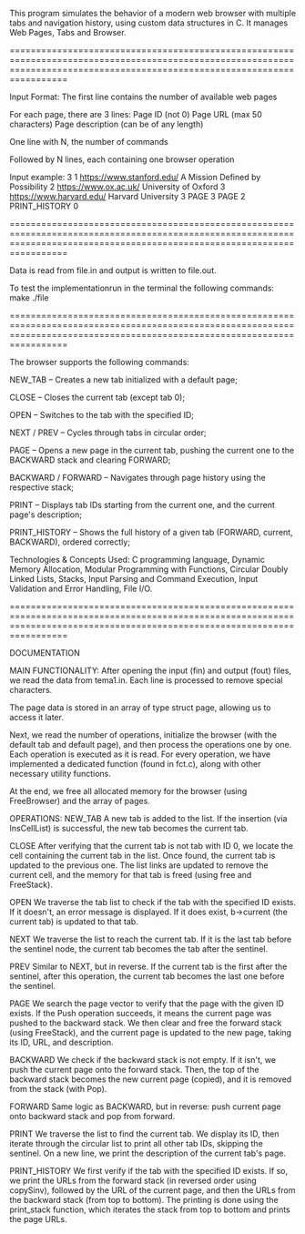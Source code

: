 This program simulates the behavior of a modern web browser with multiple tabs and navigation history, using custom data structures in C. It manages Web Pages, Tabs and Browser.

=============================================================================================================================================================================

Input Format:
The first line contains the number of available web pages

For each page, there are 3 lines:
Page ID (not 0)
Page URL (max 50 characters)
Page description (can be of any length)

One line with N, the number of commands

Followed by N lines, each containing one browser operation



Input example:
3
1
https://www.stanford.edu/
A Mission Defined by Possibility
2
https://www.ox.ac.uk/
University of Oxford
3
https://www.harvard.edu/
Harvard University
3
PAGE 3
PAGE 2
PRINT_HISTORY 0

=============================================================================================================================================================================

Data is read from file.in and output is written to file.out.


To test the implementationrun in the terminal the following commands:
make
./file

=============================================================================================================================================================================

The browser supports the following commands:

NEW_TAB – Creates a new tab initialized with a default page;

CLOSE – Closes the current tab (except tab 0);

OPEN <ID> – Switches to the tab with the specified ID;

NEXT / PREV – Cycles through tabs in circular order;

PAGE <ID> – Opens a new page in the current tab, pushing the current one to the BACKWARD stack and clearing FORWARD;

BACKWARD / FORWARD – Navigates through page history using the respective stack;

PRINT – Displays tab IDs starting from the current one, and the current page's description;

PRINT_HISTORY <ID> – Shows the full history of a given tab (FORWARD, current, BACKWARD), ordered correctly;



Technologies & Concepts Used: C programming language, Dynamic Memory Allocation, Modular Programming with Functions, Circular Doubly Linked Lists, Stacks, Input Parsing and Command Execution, Input Validation and Error Handling, File I/O.

=============================================================================================================================================================================

DOCUMENTATION

MAIN FUNCTIONALITY:
After opening the input (fin) and output (fout) files, we read the data from tema1.in.
Each line is processed to remove special characters.

The page data is stored in an array of type struct page, allowing us to access it later.

Next, we read the number of operations, initialize the browser (with the default tab and default page), and then process the operations one by one.
Each operation is executed as it is read. For every operation, we have implemented a dedicated function (found in fct.c), along with other necessary utility functions.

At the end, we free all allocated memory for the browser (using FreeBrowser) and the array of pages.

OPERATIONS:
NEW_TAB
A new tab is added to the list. If the insertion (via InsCellList) is successful, the new tab becomes the current tab.

CLOSE
After verifying that the current tab is not tab with ID 0, we locate the cell containing the current tab in the list. Once found, the current tab is updated to the previous one.
The list links are updated to remove the current cell, and the memory for that tab is freed (using free and FreeStack).

OPEN <ID>
We traverse the tab list to check if the tab with the specified ID exists. If it doesn't, an error message is displayed.
If it does exist, b->current (the current tab) is updated to that tab.

NEXT
We traverse the list to reach the current tab. If it is the last tab before the sentinel node, the current tab becomes the tab after the sentinel.

PREV
Similar to NEXT, but in reverse. If the current tab is the first after the sentinel, after this operation, the current tab becomes the last one before the sentinel.

PAGE <ID>
We search the page vector to verify that the page with the given ID exists.
If the Push operation succeeds, it means the current page was pushed to the backward stack.
We then clear and free the forward stack (using FreeStack), and the current page is updated to the new page, taking its ID, URL, and description.

BACKWARD
We check if the backward stack is not empty. If it isn't, we push the current page onto the forward stack.
Then, the top of the backward stack becomes the new current page (copied), and it is removed from the stack (with Pop).

FORWARD
Same logic as BACKWARD, but in reverse: push current page onto backward stack and pop from forward.

PRINT
We traverse the list to find the current tab. We display its ID, then iterate through the circular list to print all other tab IDs, skipping the sentinel.
On a new line, we print the description of the current tab's page.

PRINT_HISTORY <ID>
We first verify if the tab with the specified ID exists.
If so, we print the URLs from the forward stack (in reversed order using copySinv), followed by the URL of the current page, and then the URLs from the backward stack (from top to bottom).
The printing is done using the print_stack function, which iterates the stack from top to bottom and prints the page URLs.
